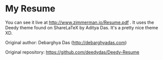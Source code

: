 # My Resume

You can see it live at http://www.zimmerman.io/Resume.pdf . It uses the Deedy
theme found on ShareLaTeX by Aditya Das. It's a pretty nice theme XD.

Original author: Debarghya Das (http://debarghyadas.com)

Original repository: https://github.com/deedydas/Deedy-Resume
